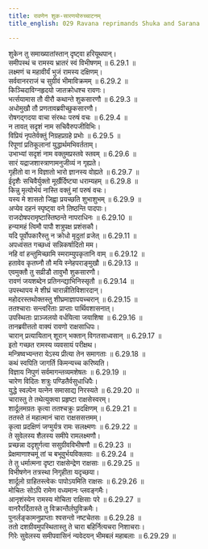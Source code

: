 ```yaml
---
title: रावणेन शुक-सारणयोरुच्चाटनम्
title_english: 029 Ravana reprimands Shuka and Sarana

---
```

<div class="audioEmbed"  caption="श्रीराम-हरिसीताराममूर्ति-घनपाठिभ्यां वचनम्" src="https://archive.org/download/Ramayana-recitation-Sriram-harisItArAmamUrti-Ghanapaati-v2/Kanda_6/Kanda_6_YK-029-Ravana_reprimands_Shuka_and_Sarana_0.mp3"></div>

शुकेन तु समाख्यातांस्तान् दृष्ट्वा हरियूथपान्।  
समीपस्थं च रामस्य भ्रातरं स्वं विभीषणम् ॥ 6.29.1 ॥   
लक्ष्मणं च महावीर्यं भुजं रामस्य दक्षिणम्।  
सर्ववानरराजं च सुग्रीवं भीमाविक्रमम् ॥ 6.29.2 ॥   
किञ्चिदाविग्नहृदयो जातक्रोधश्च रावणः।  
भर्त्सयामास तौ वीरौ कथान्ते शुकसारणौ ॥ 6.29.3 ॥   
अधोमुखौ तौ प्रणतावब्रवीच्छुकसारणौ।  
रोषगद्गदया वाचा संरब्धः परुषं वचः ॥ 6.29.4 ॥   
न तावत् सदृशं नाम सचिवैरुपजीविभिः।  
विप्रियं नृपतेर्वक्तुं निग्रहप्रग्रहे प्रभोः ॥ 6.29.5 ॥   
रिपूणां प्रतिकूलानां युद्धार्थमभिवर्तताम्।  
उभाभ्यां सदृशं नाम वक्तुमप्रस्तवे स्तवम् ॥ 6.29.6 ॥   
सारं यद्राजशास्त्राणामनुजीव्यं न गृह्यते।  
गृहीतो वा न विज्ञातो भारो ज्ञानस्य वोह्यते ॥ 6.29.7 ॥   
ईदृशैः सचिवैर्युक्तो मूर्खैर्दिष्ट्या धराम्यहम् ॥ 6.29.8 ॥   
किन्नु मृत्योर्भयं नास्ति वक्तुं मां परुषं वचः।  
यस्य मे शासतो जिह्वा प्रयच्छति शुभाशुभम् ॥ 6.29.9 ॥   
अप्येव दहनं स्पृष्ट्वा वने तिष्ठन्ति पादपाः।  
राजदोषपरामृष्टास्तिष्ठन्ते नापराधिनः ॥ 6.29.10 ॥   
हन्यामहं त्विमौ पापौ शत्रुपक्ष प्रशंसकौ।  
यदि पूर्वोपकारैस्तु न क्रोधो मृदुतां व्रजेत् ॥ 6.29.11 ॥   
अपध्वंसत गच्छध्वं सन्निकर्षादितो मम।  
नहि वां हन्तुमिच्छामि स्मराम्युपकृतानि वाम् ॥ 6.29.12 ॥   
हतावेव कृतघ्नौ तौ मयि स्नेहपराङ्मुखौ ॥ 6.29.13 ॥   
एवमुक्तौ तु सव्रीडौ तावुभौ शुकसारणौ।  
रावणं जयशब्देन प्रतिनन्द्याभिनिस्सृतौ ॥ 6.29.14 ॥   
उपस्थापय मे शीघ्रं चारान्नीतिविशारदान्।  
महोदरस्तथोक्तस्तु शीघ्रमाज्ञापयच्चरान् ॥ 6.29.15 ॥   
ततश्चाराः सन्त्वरिताः प्राप्ताः पार्थिवशासनात्।  
उपस्थिताः प्राञ्जलयो वर्धयित्वा जयाशिषा ॥ 6.29.16 ॥   
तानब्रवीत्ततो वाक्यं रावणो राक्षसाधिपः।  
चारान् प्रत्यायितान् शूरान् भक्तान् विगतसाध्वसान् ॥ 6.29.17 ॥   
इतो गच्छत रामस्य व्यवसायं परीक्षथ।  
मन्त्रिष्वभ्यन्तरा येऽस्य प्रीत्या तेन समागताः ॥ 6.29.18 ॥   
कथं स्वपिति जागर्ति किमन्यच्च करिष्यति।  
विज्ञाय निपुणं सर्वमागन्तव्यमशेषतः ॥ 6.29.19 ॥   
चारेण विदितः शत्रुः पण्डितैर्वसुधाधिपैः।  
युद्धे स्वल्पेन यत्नेन समासाद्य निरस्यते ॥ 6.29.20 ॥   
चारास्तु ते तथेत्युक्त्वा प्रहृष्टा राक्षसेस्वरम्।  
शार्दूलमग्रतः कृत्वा ततश्चक्रुः प्रदक्षिणम् ॥ 6.29.21 ॥   
ततस्ते तं महात्मानं चारा राक्षससत्तमम्।  
कृत्वा प्रदक्षिणं जग्मुर्यत्र रामः सलक्ष्मणः ॥ 6.29.22 ॥   
ते सुवेलस्य शैलस्य समीपे रामलक्ष्मणौ।  
प्रच्छन्ना ददृशुर्गत्वा ससुग्रीवविभीषणौ ॥ 6.29.23 ॥   
प्रेक्षमाणाश्चमूं तां च बभूवुर्भयविक्लवाः ॥ 6.29.24 ॥   
ते तु धर्मात्मना दृष्टा राक्षसेन्द्रेण राक्षसाः ॥ 6.29.25 ॥   
विभीषणेन तत्रस्था निगृहीता यदृच्छया।  
शार्दूलो ग्राहितस्त्वेकः पापोऽयमिति राक्षसः ॥ 6.29.26 ॥   
मोचितः सोऽपि रामेण वध्यमानः प्लवङ्गमैः।  
आनृशंस्येन रामस्य मोचिता राक्षिसाः परे ॥ 6.29.27 ॥   
वानरैरर्दितास्ते तु विक्रान्तैर्लघुविक्रमैः।  
पुनर्लङ्कामनुप्राप्ताः श्वसन्तो नष्टचेतसः ॥ 6.29.28 ॥   
ततो दशग्रीवमुपस्थितास्तु ते चारा बहिर्नित्यचरा निशाचराः।  
गिरेः सुवेलस्य समीपवासिनं न्यवेदयन् भीमबलं महाबलाः ॥ 6.29.29 ॥   